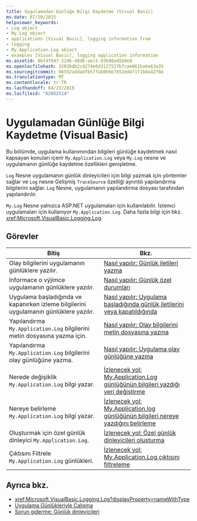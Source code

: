 ```yaml
---
title: Uygulamadan Günlüğe Bilgi Kaydetme (Visual Basic)
ms.date: 07/20/2015
helpviewer_keywords:
- Log object
- My.Log object
- applications [Visual Basic], logging information from
- logging
- My.Application.Log object
- examples [Visual Basic], logging application information
ms.assetid: 8bf4f047-22d6-48d6-aec5-93b98ad5b8e8
ms.openlocfilehash: 3202bdb2c4274e6d3127537b7cae661ba6e63a35
ms.sourcegitcommit: 9b552addadfb57fab0b9e7852ed4f1f1b8a42f8e
ms.translationtype: MT
ms.contentlocale: tr-TR
ms.lasthandoff: 04/23/2019
ms.locfileid: "62052514"
---
```

# <a name="logging-information-from-the-application-visual-basic"></a>Uygulamadan Günlüğe Bilgi Kaydetme (Visual Basic)
Bu bölümde, uygulama kullanımından bilgileri günlüğe kaydetmek nasıl kapsayan konuları içerir `My.Application.Log` veya `My.Log` nesne ve uygulamanın günlüğe kaydetme özellikleri genişletme.  
  
 `Log` Nesne uygulamanın günlük dinleyicileri için bilgi yazmak için yöntemler sağlar ve `Log` nesne Gelişmiş `TraceSource` özelliği ayrıntılı yapılandırma bilgilerini sağlar. `Log` Nesne, uygulamanın yapılandırma dosyası tarafından yapılandırılır.  
  
 `My.Log` Nesne yalnızca ASP.NET uygulamaları için kullanılabilir. İstemci uygulamaları için kullanıyor `My.Application.Log`. Daha fazla bilgi için bkz. <xref:Microsoft.VisualBasic.Logging.Log>.  
  
## <a name="tasks"></a>Görevler  
  
|Bitiş|Bkz. |  
|--------|---------|  
|Olay bilgilerini uygulamanın günlüklere yazılır.|[Nasıl yapılır: Günlük iletileri yazma](../../../../visual-basic/developing-apps/programming/log-info/how-to-write-log-messages.md)|  
|Informace o výjimce uygulamanın günlüklere yazılır.|[Nasıl yapılır: Günlük özel durumları](../../../../visual-basic/developing-apps/programming/log-info/how-to-log-exceptions.md)|  
|Uygulama başladığında ve kapanırken izleme bilgilerini uygulamanın günlüklere yazılır.|[Nasıl yapılır: Uygulama başladığında günlük iletilerini veya kapatıldığında](../../../../visual-basic/developing-apps/programming/log-info/how-to-log-messages-when-the-application-starts-or-shuts-down.md)|  
|Yapılandırma `My.Application.Log` bilgilerini metin dosyasına yazma için.|[Nasıl yapılır: Olay bilgilerini metin dosyasına yazma](../../../../visual-basic/developing-apps/programming/log-info/how-to-write-event-information-to-a-text-file.md)|  
|Yapılandırma `My.Application.Log` bilgilerini olay günlüğüne yazma.|[Nasıl yapılır: Uygulama olay günlüğüne yazma](../../../../visual-basic/developing-apps/programming/log-info/how-to-write-to-an-application-event-log.md)|  
|Nerede değişiklik `My.Application.Log` bilgi yazar.|[İzlenecek yol: My.Application.Log günlüğünün bilgileri yazdığı yeri değiştirme](../../../../visual-basic/developing-apps/programming/log-info/walkthrough-changing-where-my-application-log-writes-information.md)|  
|Nereye belirleme `My.Application.Log` bilgi yazar.|[İzlenecek yol: My.Application.log günlüğünün bilgileri nereye yazdığını belirleme](../../../../visual-basic/developing-apps/programming/log-info/walkthrough-determining-where-my-application-log-writes-information.md)|  
|Oluşturmak için özel günlük dinleyici `My.Application.Log`.|[İzlenecek yol: Özel günlük dinleyicileri oluşturma](../../../../visual-basic/developing-apps/programming/log-info/walkthrough-creating-custom-log-listeners.md)|  
|Çıktısını Filtrele `My.Application.Log` günlükleri.|[İzlenecek yol: My.Application.Log çıktısını filtreleme](../../../../visual-basic/developing-apps/programming/log-info/walkthrough-filtering-my-application-log-output.md)|  
  
## <a name="see-also"></a>Ayrıca bkz.

- <xref:Microsoft.VisualBasic.Logging.Log?displayProperty=nameWithType>
- [Uygulama Günlükleriyle Çalışma](../../../../visual-basic/developing-apps/programming/log-info/working-with-application-logs.md)
- [Sorun giderme: Günlük dinleyicileri](../../../../visual-basic/developing-apps/programming/log-info/troubleshooting-log-listeners.md)
